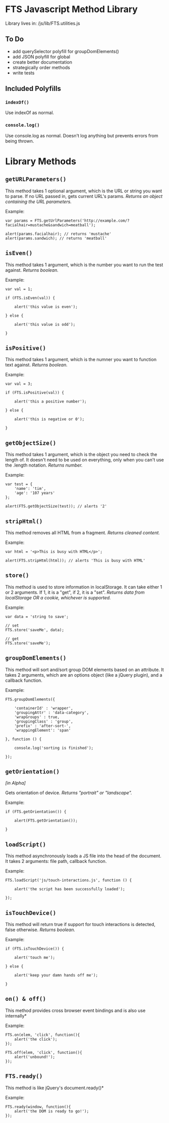 # FTS Javascript Method Library

Library lives in: <root>/js/lib/FTS.utilities.js


## To Do
- add querySelector polyfill for groupDomElements()
- add JSON polyfill for global
- create better documentation
- strategically order methods
- write tests

## Included Polyfills

### `indexOf()`
Use indexOf as normal.


### `console.log()`
Use console.log as normal. Doesn't log anything but prevents errors from being thrown.

# Library Methods

## `getURLParameters()`
    
This method takes 1 optional argument, which is the URL or string you want to parse. If no URL passed in, gets current URL's params. *Returns an object containing the URL parameters.*

Example:

    var params = FTS.getUrlParameters('http://example.com/?facialhair=mustache&sandwich=meatball');

    alert(params.facialhair); // returns 'mustache'
    alert(params.sandwich); // returns 'meatball'
        
## `isEven()`

This method takes 1 argument, which is the number you want to run the test against. *Returns boolean.*

Example:
    
    var val = 1;
    
    if (FTS.isEven(val)) {
    
        alert('this value is even');
    
    } else {
    
        alert('this value is odd');
    
    }
        
## `isPositive()`
    
This method takes 1 argument, which is the numner you want to function text against. *Returns boolean.*

Example:

    var val = 3;
    
    if (FTS.isPositive(val)) {
        
        alert('this a positive number');
        
    } else {
    
        alert('this is negative or 0');
    
    }
        
## `getObjectSize()`
    
This method takes 1 argument, which is the object you need to check the length of. It doesn't need to be used on everything, only when you can't use the .length notation. *Returns number.*
        
Example:
        
    var test = {
        'name': 'tim',
        'age': '107 years'
    };
    
    alert(FTS.getObjectSize(test)); // alerts '2'


## `stripHtml()`

This method removes all HTML from a fragment. *Returns cleaned content.*

Example: 
    
    var html = '<p>This is busy with HTML</p>';
    
    alert(FTS.stripHtml(html)); // alerts 'This is busy with HTML'
        
## `store()`
    
This method is used to store information in localStorage. It can take either 1 or 2 arguments. If 1, it is a "get", if 2, it is a "set". *Returns data from localStorage OR a cookie, whichever is supported.*
        
Example: 

    var data = 'string to save';
    
    // set
    FTS.store('saveMe', data);
    
    // get
    FTS.store('saveMe');
        
## `groupDomElements()`
        
This method will sort and/sort group DOM elements based on an attribute. It takes 2 arguments, which are an options object (like a jQuery plugin), and a callback function.
        
Example:

    FTS.groupDomElements({

        'containerId' : 'wrapper',
        'groupingAttr' : 'data-category',
        'wrapGroups' : true,
        'groupingClass' : 'group',
        'prefix' : 'after-sort-',
        'wrappingElement': 'span'
    
    }, function () {

        console.log('sorting is finished');

    });
        
## `getOrientation()`
*[in Alpha]*
    
Gets orientation of device. *Returns "portrait" or "landscape".*
        
Example:

    if (FTS.getOrientation()) {

        alert(FTS.getOrientation());

    }
        
## `loadScript()`
    
This method asynchronously loads a JS file into the head of the document. It takes 2 arguments: file path, callback function.
        
Example: 

    FTS.loadScript('js/touch-interactions.js', function () {

        alert('the script has been successfully loaded');

    });
        
## `isTouchDevice()`
        
This method will return true if support for touch interactions is detected, false otherwise. *Returns boolean.*

Example:

    if (FTS.isTouchDevice()) {

        alert('touch me');

    } else {

        alert('keep your damn hands off me');

    }
    
## `on() & off()`
        
This method provides cross browser event bindings and is also use internally*

Example:

    FTS.on(elem, 'click', function(){
        alert('the click');
    });
    
    FTS.off(elem, 'click', function(){
        alert('unbound!');
    });

## `FTS.ready()`

This method is like jQuery's document.ready()*

Example:

    FTS.ready(window, function(){
        alert('the DOM is ready to go!');
    });